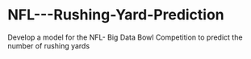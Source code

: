 # NFL---Rushing-Yard-Prediction
Develop a model for the NFL- Big Data Bowl Competition to predict the number of rushing yards
